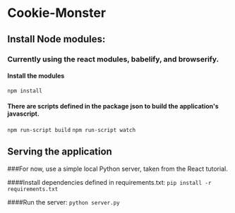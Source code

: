 # Cookie-Monster

## Install Node modules:

### Currently using the react modules, babelify, and browserify.

#### Install the modules
```npm install```

#### There are scripts defined in the package json to build the application's javascript.
```npm run-script build```
```npm run-script watch```

## Serving the application

###For now, use a simple local Python server, taken from the React tutorial.

####Install dependencies defined in requirements.txt:
```pip install -r requirements.txt```

####Run the server:
```python server.py```
